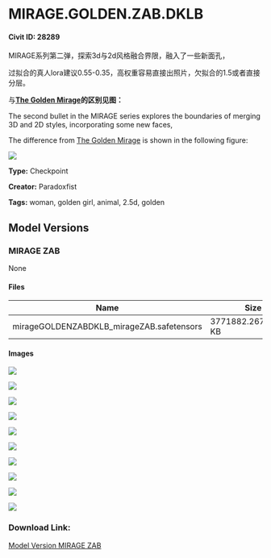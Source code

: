 # MIRAGE.GOLDEN.ZAB.DKLB

#### Civit ID: 28289

<p>MIRAGE系列第二弹，探索3d与2d风格融合界限，融入了一些新面孔，</p><p>过拟合的真人lora建议0.55-0.35，高权重容易直接出照片，欠拟合的1.5或者直接分层。</p><p>与<a target="_blank" rel="ugc" href="https://civitai.com/models/27299"><strong>The Golden Mirage</strong></a><strong>的区别见图：</strong></p><p>The second bullet in the MIRAGE series explores the boundaries of merging 3D and 2D styles, incorporating some new faces,</p><p>The difference from <a target="_blank" rel="ugc" href="https://civitai.com/models/27299">The Golden Mirage</a> is shown in the following figure:</p><img src="https://imagecache.civitai.com/xG1nkqKTMzGDvpLrqFT7WA/597513a2-ad11-40a8-4bb2-16194218aa00/width=525/597513a2-ad11-40a8-4bb2-16194218aa00" />

**Type:** Checkpoint

**Creator:** Paradoxfist

**Tags:** woman, golden girl, animal, 2.5d, golden

## Model Versions

### MIRAGE ZAB

None

#### Files

| Name | Size | Type | Format | Download Url | AutoV1 | AutoV2 | SHA256 | CRC32 | BLAKE3 |
| --- | --- | --- | --- | --- | --- | --- | --- | --- | --- |
| mirageGOLDENZABDKLB_mirageZAB.safetensors | 3771882.267578125 KB | Model | SafeTensor | https://civitai.com/api/download/models/33927 | DE2F2560 | E10ACE16D0 | E10ACE16D037D834CCDF6F3F704BFE71950F577D7E3D1683B969A82E3DEE46BD | 3C712065 | B6375A172452E619AF307BCDBC7896BCD09CC15E865E0A2637ECD87922679EAD |

#### Images

<p><img src="https://image.civitai.com/xG1nkqKTMzGDvpLrqFT7WA/9ae69ba8-6999-450b-5d60-9660e52f1b00/width=450/387595.jpeg" /></p>

<p><img src="https://image.civitai.com/xG1nkqKTMzGDvpLrqFT7WA/14fbd161-b25d-4ef5-3cbc-d898d7976a00/width=450/387002.jpeg" /></p>

<p><img src="https://image.civitai.com/xG1nkqKTMzGDvpLrqFT7WA/33c92941-7353-404d-a085-d3685c218800/width=450/387007.jpeg" /></p>

<p><img src="https://image.civitai.com/xG1nkqKTMzGDvpLrqFT7WA/edc16128-3313-4ebd-a48a-b14fc6e33300/width=450/387006.jpeg" /></p>

<p><img src="https://image.civitai.com/xG1nkqKTMzGDvpLrqFT7WA/20278b8f-d776-4458-a6bc-93a65d61af00/width=450/387005.jpeg" /></p>

<p><img src="https://image.civitai.com/xG1nkqKTMzGDvpLrqFT7WA/87eb877e-fbac-451e-c2c6-992e3d332f00/width=450/387004.jpeg" /></p>

<p><img src="https://image.civitai.com/xG1nkqKTMzGDvpLrqFT7WA/107a1f01-5596-437e-bb42-6bb6428ce800/width=450/387037.jpeg" /></p>

<p><img src="https://image.civitai.com/xG1nkqKTMzGDvpLrqFT7WA/47886530-322e-4899-b689-726730a4b000/width=450/387036.jpeg" /></p>

<p><img src="https://image.civitai.com/xG1nkqKTMzGDvpLrqFT7WA/886049df-897b-4537-ded0-0140e0a32300/width=450/387256.jpeg" /></p>

<p><img src="https://image.civitai.com/xG1nkqKTMzGDvpLrqFT7WA/78f78d4a-6df1-420a-1db4-058d409fa900/width=450/387594.jpeg" /></p>

### Download Link:

[Model Version MIRAGE ZAB](https://civitai.com/api/download/models/33927)

